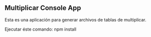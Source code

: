 ## Multiplicar Console App

Esta es una aplicación para generar archivos de tablas de multiplicar.

Ejecutar éste comando: npm install